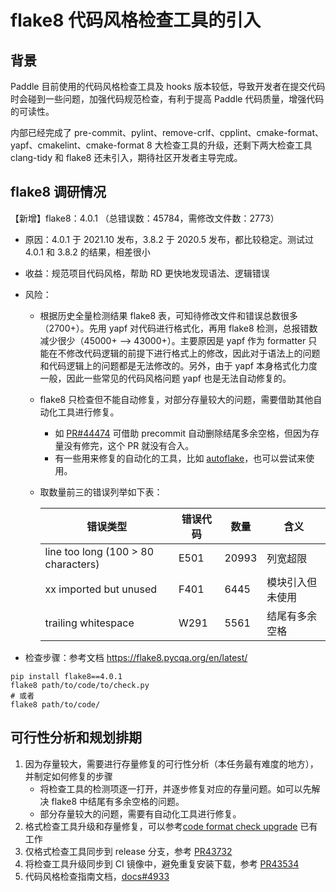 # flake8 代码风格检查工具的引入

## 背景

Paddle 目前使用的代码风格检查工具及 hooks 版本较低，导致开发者在提交代码时会碰到一些问题，加强代码规范检查，有利于提高 Paddle 代码质量，增强代码的可读性。

内部已经完成了 pre-commit、pylint、remove-crlf、cpplint、cmake-format、yapf、cmakelint、cmake-format 8 大检查工具的升级，还剩下两大检查工具 clang-tidy 和 flake8 还未引入，期待社区开发者主导完成。

## flake8 调研情况

【新增】flake8：4.0.1 （总错误数：45784，需修改文件数：2773）

- 原因：4.0.1 于 2021.10 发布，3.8.2 于 2020.5 发布，都比较稳定。测试过 4.0.1 和 3.8.2 的结果，相差很小
- 收益：规范项目代码风格，帮助 RD 更快地发现语法、逻辑错误
- 风险：

  - 根据历史全量检测结果 flake8 表，可知待修改文件和错误总数很多（2700+）。先用 yapf 对代码进行格式化，再用 flake8 检测，总报错数减少很少（45000+ –> 43000+）。主要原因是 yapf 作为 formatter 只能在不修改代码逻辑的前提下进行格式上的修改，因此对于语法上的问题和代码逻辑上的问题都是无法修改的。另外，由于 yapf 本身格式化力度一般，因此一些常见的代码风格问题 yapf 也是无法自动修复的。
  - flake8 只检查但不能自动修复，对部分存量较大的问题，需要借助其他自动化工具进行修复。
    - 如 [PR#44474](https://github.com/PaddlePaddle/Paddle/pull/44474) 可借助 precommit 自动删除结尾多余空格，但因为存量没有修完，这个 PR 就没有合入。
    - 有一些用来修复的自动化的工具，比如 [autoflake](https://github.com/PyCQA/autoflake)，也可以尝试来使用。
  - 取数量前三的错误列举如下表：

    | 错误类型                            | 错误代码 | 数量  | 含义             |
    | ----------------------------------- | -------- | ----- | ---------------- |
    | line too long (100 > 80 characters) | E501     | 20993 | 列宽超限         |
    | xx imported but unused              | F401     | 6445  | 模块引入但未使用 |
    | trailing whitespace                 | W291     | 5561  | 结尾有多余空格   |

- 检查步骤：参考文档 https://flake8.pycqa.org/en/latest/

```shell
pip install flake8==4.0.1
flake8 path/to/code/to/check.py
# 或者
flake8 path/to/code/
```

## 可行性分析和规划排期

1. 因为存量较大，需要进行存量修复的可行性分析（本任务最有难度的地方），并制定如何修复的步骤
   - 将检查工具的检测项逐一打开，并逐步修复对应的存量问题。如可以先解决 flake8 中结尾有多余空格的问题。
   - 部分存量较大的问题，需要有自动化工具进行修复。
2. 格式检查工具升级和存量修复，可以参考[code format check upgrade](https://github.com/PaddlePaddle/Paddle/search?q=code%20format%20check%20upgrade&type=commits) 已有工作
3. 仅格式检查工具同步到 release 分支，参考 [PR43732](http://agroup.baidu.com/paddle-ci/md/article/2https://github.com/PaddlePaddle/Paddle/pull/43732)
4. 将检查工具升级同步到 CI 镜像中，避免重复安装下载，参考 [PR43534](https://github.com/PaddlePaddle/Paddle/pull/43534)
5. 代码风格检查指南文档，[docs#4933](https://github.com/PaddlePaddle/docs/pull/4933)
